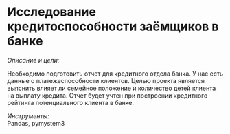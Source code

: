 # Исследование кредитоспособности заёмщиков в банке

*Описание и цели:*  

Необходимо подготовить отчет для кредитного отдела банка. У нас есть данные о платежеспособности клиентов.
Целью проекта является выяснить влияет ли семейное положение и количество детей клиента на выплату кредита. 
Отчет будет учтен при построении кредитного рейтинга потенциального клиента в банке.

*Инструменты:*  
Pandas, pymystem3
